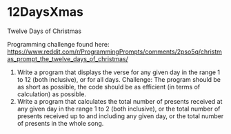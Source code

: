 # 12DaysXmas
Twelve Days of Christmas

Programming challenge found here: https://www.reddit.com/r/ProgrammingPrompts/comments/2pso5q/christmas_prompt_the_twelve_days_of_christmas/


1. Write a program that displays the verse for any given day in the range 1 to 12 (both inclusive), or for all days. Challenge: The program should be as short as possible, the code should be as efficient (in terms of calculation) as possible.
2. Write a program that calculates the total number of presents received at any given day in the range 1 to 2 (both inclusive), or the total number of presents received up to and including any given day, or the total number of presents in the whole song.
